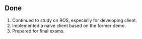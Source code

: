 ## Done
1. Continued to study on ROS, especially for developing client.
2. Implemented a naive client based on the former demo.
3. Prepared for final exams.
